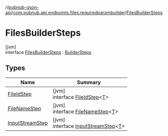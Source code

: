 //[pubnub-gson-api](../../../index.md)/[com.pubnub.api.endpoints.files.requiredparambuilder](../index.md)/[FilesBuilderSteps](index.md)

# FilesBuilderSteps

[jvm]\
interface [FilesBuilderSteps](index.md) : [BuilderSteps](../../com.pubnub.api.endpoints/-builder-steps/index.md)

## Types

| Name | Summary |
|---|---|
| [FileIdStep](-file-id-step/index.md) | [jvm]<br>interface [FileIdStep](-file-id-step/index.md)&lt;[T](-file-id-step/index.md)&gt; |
| [FileNameStep](-file-name-step/index.md) | [jvm]<br>interface [FileNameStep](-file-name-step/index.md)&lt;[T](-file-name-step/index.md)&gt; |
| [InputStreamStep](-input-stream-step/index.md) | [jvm]<br>interface [InputStreamStep](-input-stream-step/index.md)&lt;[T](-input-stream-step/index.md)&gt; |
